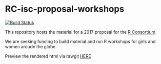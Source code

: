 # RC-isc-proposal-workshops
[![Build Status](https://travis-ci.org/dicook/isc-proposal.svg?branch=master)](https://travis-ci.org/dicook/RC-isc-proposalps-worksho)

This repository hosts the material for a 2017 proposal for the [R Consortium](https://www.r-consortium.org).

We are seeking funding to build material and run R workshops for girls and women aroudn the globe.

Preview the rendered html via rawgit [HERE](https://rawgit.com/dicook/RC-isc-proposal-workshops/master/proposal.html)
